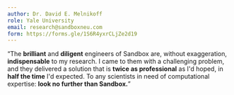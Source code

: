 ```yaml
---
author: Dr. David E. Melnikoff
role: Yale University
email: research@sandboxneu.com
form: https://forms.gle/1S6R4yxrCLjZe2d19
---
```


“The **brilliant** and **diligent** engineers of Sandbox are,
without exaggeration, **indispensable** to my research. I came to
them with a challenging problem, and they delivered a solution that is
**twice as professional** as I'd hoped, in **half the time** I'd
expected. To any scientists in need of computational expertise:
**look no further than Sandbox.**”
